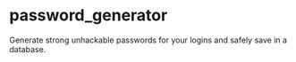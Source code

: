 # password_generator
Generate strong unhackable passwords for your logins and safely save in a database.
